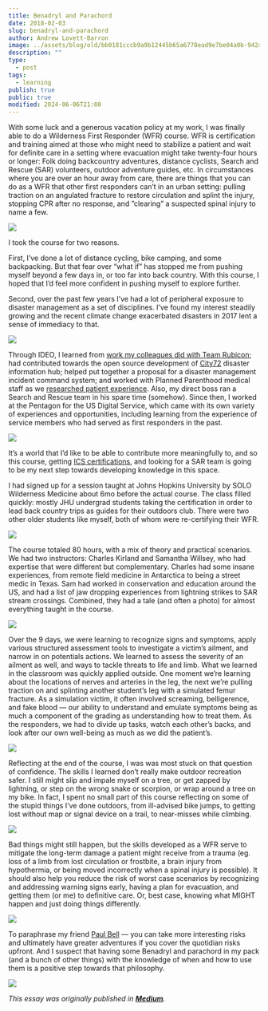 ```yaml
---
title: Benadryl and Parachord
date: 2018-02-03
slug: benadryl-and-parachord
author: Andrew Lovett-Barron
image: ../assets/blog/old/bb0181cccb9a9b12445b65a6778ead9e7be04a0b-942x942.jpg
description: ""
type:
  - post
tags:
  - learning
publish: true
public: true
modified: 2024-06-06T21:08
---
```


With some luck and a generous vacation policy at my work, I was finally able to do a Wilderness First Responder (WFR) course. WFR is certification and training aimed at those who might need to stabilize a patient and wait for definite care in a setting where evacuation might take twenty-four hours or longer: Folk doing backcountry adventures, distance cyclists, Search and Rescue (SAR) volunteers, outdoor adventure guides, etc. In circumstances where you are over an hour away from care, there are things that you can do as a WFR that other first responders can’t in an urban setting: pulling traction on an angulated fracture to restore circulation and splint the injury, stopping CPR after no response, and ”clearing” a suspected spinal injury to name a few.

![](../_assets/8b5a0d83fd85c81780eceb2976ecbce2bfb4d73a-668x1188.jpg)

I took the course for two reasons.

First, I’ve done a lot of distance cycling, bike camping, and some backpacking. But that fear over “what if” has stopped me from pushing myself beyond a few days in, or too far into back country. With this course, I hoped that I’d feel more confident in pushing myself to explore further.

Second, over the past few years I’ve had a lot of peripheral exposure to disaster management as a set of disciplines. I’ve found my interest steadily growing and the recent climate change exacerbated disasters in 2017 lent a sense of immediacy to that.

![](../_assets/52551ed84d2ae36fb36e09dd6d8eaf37166b892b-668x1188.jpg)

Through IDEO, I learned from [work my colleagues did with Team Rubicon](https://www.ideo.com/case-study/designing-a-global-plan-for-disaster-response); had contributed towards the open source development of [City72](http://toolkit.sf72.org/) disaster information hub; helped put together a proposal for a disaster management incident command system; and worked with Planned Parenthood medical staff as we [researched patient experience](https://www.ideo.com/case-study/planned-parenthoods-new-way-forward). Also, my direct boss ran a Search and Rescue team in his spare time (somehow). Since then, I worked at the Pentagon for the US Digital Service, which came with its own variety of experiences and opportunities, including learning from the experience of service members who had served as first responders in the past.

![](../_assets/ff2de4220bae7c7d15970a17cded0d381aaefc50-668x1188.jpg)

It’s a world that I’d like to be able to contribute more meaningfully to, and so this course, getting [ICS certifications](https://training.fema.gov/is/courseoverview.aspx?code=IS-100.b), and looking for a SAR team is going to be my next step towards developing knowledge in this space.

I had signed up for a session taught at Johns Hopkins University by SOLO Wilderness Medicine about 6mo before the actual course. The class filled quickly: mostly JHU undergrad students taking the certification in order to lead back country trips as guides for their outdoors club. There were two other older students like myself, both of whom were re-certifying their WFR.

![](../_assets/acb79fb5cbbd30a6844edca2ad6a44f6dbac13fb-668x1188.jpg)

The course totaled 80 hours, with a mix of theory and practical scenarios. We had two instructors: Charles Kirland and Samantha Willsey, who had expertise that were different but complementary. Charles had some insane experiences, from remote field medicine in Antarctica to being a street medic in Texas. Sam had worked in conservation and education around the US, and had a list of jaw dropping experiences from lightning strikes to SAR stream crossings. Combined, they had a tale (and often a photo) for almost everything taught in the course.

![](../_assets/e57c3ea29948f10e3328eb69ca5d1b1b258e5c3c-668x1188.jpg)

Over the 9 days, we were learning to recognize signs and symptoms, apply various structured assessment tools to investigate a victim’s ailment, and narrow in on potentials actions. We learned to assess the severity of an ailment as well, and ways to tackle threats to life and limb. What we learned in the classroom was quickly applied outside. One moment we’re learning about the locations of nerves and arteries in the leg, the next we’re pulling traction on and splinting another student’s leg with a simulated femur fracture. As a simulation victim, it often involved screaming, belligerence, and fake blood — our ability to understand and emulate symptoms being as much a component of the grading as understanding how to treat them. As the responders, we had to divide up tasks, watch each other’s backs, and look after our own well-being as much as we did the patient’s.

![](../_assets/b98376ffffcc025c9189e3304a287cf759bfa2c2-668x1188.jpg)

Reflecting at the end of the course, I was was most stuck on that question of confidence. The skills I learned don’t really make outdoor recreation safer. I still might slip and impale myself on a tree, or get zapped by lightning, or step on the wrong snake or scorpion, or wrap around a tree on my bike. In fact, I spent no small part of this course reflecting on some of the stupid things I’ve done outdoors, from ill-advised bike jumps, to getting lost without map or signal device on a trail, to near-misses while climbing.

![](../_assets/bb0181cccb9a9b12445b65a6778ead9e7be04a0b-942x942.jpg)

Bad things might still happen, but the skills developed as a WFR serve to mitigate the long-term damage a patient might receive from a trauma (eg. loss of a limb from lost circulation or frostbite, a brain injury from hypothermia, or being moved incorrectly when a spinal injury is possible). It should also help you reduce the risk of worst case scenarios by recognizing and addressing warning signs early, having a plan for evacuation, and getting them (or me) to definitive care. Or, best case, knowing what MIGHT happen and just doing things differently.

![](../_assets/3ed3e528e1252163e843b2bb4db9c939ef381645-2268x4032.jpg)

To paraphrase my friend [Paul Bell](https://paulbelladventures.wordpress.com/) — you can take more interesting risks and ultimately have greater adventures if you cover the quotidian risks upfront. And I suspect that having some Benadryl and parachord in my pack (and a bunch of other things) with the knowledge of when and how to use them is a positive step towards that philosophy.

![](../_assets/d6b99a1c4ecfef0b288461c973a3cc033c38e436-2267x4032.jpg)

_This essay was originally published in [**Medium**](https://medium.com/@andrewlb/benadryl-and-parachord-2a0f74d592f5)._

